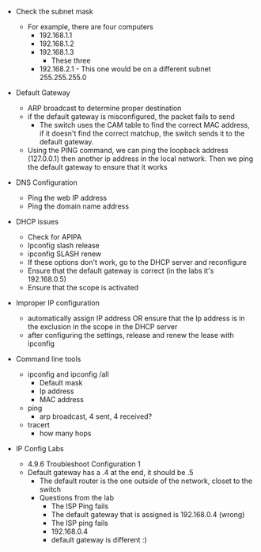- Check the subnet mask 
	- For example, there are four computers
		- 192.168.1.1
		- 192.168.1.2
		- 192.168.1.3
			- These three 
		- 192.168.2.1 - This one would be on a different subnet 255.255.255.0 

- Default Gateway
	- ARP broadcast to determine proper destination
	- if the default gateway is misconfigured, the packet fails to send 
		- The switch uses the CAM table to find the correct MAC address, if it doesn't find the correct matchup, the switch sends it to the default gateway. 
	- Using the PING command, we can ping the loopback address (127.0.0.1) then another ip address in the local network. Then we ping the default gateway to ensure that it works 

- DNS Configuration 
	- Ping the web IP address
	- Ping the domain name address

- DHCP issues
	- Check for APIPA 
	- Ipconfig slash release
	- ipconfig SLASH renew 
	- If these options don't work, go to the DHCP server and reconfigure 
	- Ensure that the default gateway is correct (in the labs it's 192.168.0.5)
	- Ensure that the scope is activated 

- Improper IP configuration
	- automatically assign IP address OR ensure that the Ip address is in the exclusion in the scope in the DHCP server
	- after configuring the settings, release and renew the lease with ipconfig 

- Command line tools
	- ipconfig and ipconfig /all
		- Default mask
		- Ip address
		- MAC address
	- ping
		- arp broadcast, 4 sent, 4 received?
	- tracert
		- how many hops 

- IP Config Labs 
	- 4.9.6 Troubleshoot Configuration 1 
	- Default gateway has a .4 at the end, it should be .5 
		- The default router is the one outside of the network, closet to the switch 
		- Questions from the lab
			- The ISP Ping fails
			- The default gateway that is assigned is 192.168.0.4 (wrong)
			- The ISP ping fails
			- 192.168.0.4
			- default gateway is different :) 

